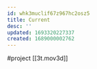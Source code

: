 ```yaml
---
id: whk3muclif67z967hc2osz5
title: Current
desc: ''
updated: 1693320227337
created: 1689000002762
---
```


#project [[3t.mov3d]]
